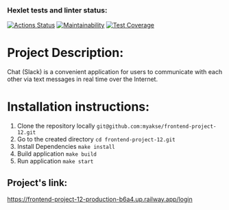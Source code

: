 ### Hexlet tests and linter status:
[![Actions Status](https://github.com/myakse/frontend-project-12/workflows/hexlet-check/badge.svg)](https://github.com/myakse/frontend-project-12/actions)
[![Maintainability](https://api.codeclimate.com/v1/badges/292d1c38e98871863f62/maintainability)](https://codeclimate.com/github/myakse/frontend-project-12/maintainability)
[![Test Coverage](https://api.codeclimate.com/v1/badges/292d1c38e98871863f62/test_coverage)](https://codeclimate.com/github/myakse/frontend-project-12/test_coverage)


# Project Description:

Chat (Slack) is a convenient application for users to communicate with each other via text messages in real time over the Internet.


# Installation instructions:
1. Clone the repository locally
`git@github.com:myakse/frontend-project-12.git`
2. Go to the created directory
`cd frontend-project-12.git`
3. Install Dependencies
`make install`
4. Build application
`make build`
5. Run application
`make start`

## Project's link:
https://frontend-project-12-production-b6a4.up.railway.app/login